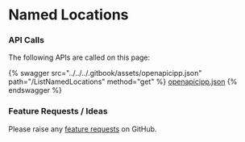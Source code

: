 # Named Locations

### API Calls

The following APIs are called on this page:

{% swagger src="../../../.gitbook/assets/openapicipp.json" path="/ListNamedLocations" method="get" %}
[openapicipp.json](../../../.gitbook/assets/openapicipp.json)
{% endswagger %}

### Feature Requests / Ideas

Please raise any [feature requests](https://github.com/KelvinTegelaar/CIPP/issues/new?assignees=\&labels=\&template=feature\_request.md\&title=FEATURE+REQUEST%3A+) on GitHub.
